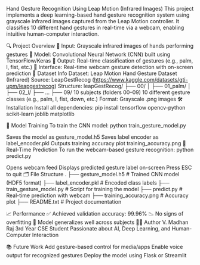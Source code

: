 Hand Gesture Recognition Using Leap Motion (Infrared Images)
This project implements a deep learning-based hand gesture recognition system using grayscale infrared images captured from the Leap Motion controller. It classifies 10 different hand gestures in real-time via a webcam, enabling intuitive human-computer interaction.

🔍 Project Overview
📸 Input: Grayscale infrared images of hands performing gestures
🧠 Model: Convolutional Neural Network (CNN) built using TensorFlow/Keras
🎯 Output: Real-time classification of gestures (e.g., palm, l, fist, etc.)
🎥 Interface: Real-time webcam gesture detection with on-screen prediction
📁 Dataset Info
Dataset: Leap Motion Hand Gesture Dataset (Infrared)
Source: LeapGestRecog (https://www.kaggle.com/datasets/gti-upm/leapgestrecog)
Structure: leapGestRecog/ ├── 00/ │ ├── 01_palm/ │ ├── 02_l/ ├── ... ├── 09/
10 subjects (folders 00–09)
10 different gesture classes (e.g., palm, l, fist, down, etc.)
Format: Grayscale .png images
🛠 Installation
Install all dependencies: pip install tensorflow opencv-python scikit-learn joblib matplotlib

🧠 Model Training
To train the CNN model: python train_gesture_model.py

Saves the model as gesture_model.h5
Saves label encoder as label_encoder.pkl
Outputs training accuracy plot training_accuracy.png
🎥 Real-Time Prediction
To run the webcam-based gesture recognition: python predict.py

Opens webcam feed
Displays predicted gesture label on-screen
Press ESC to quit
🗂 File Structure
. ├── gesture_model.h5 # Trained CNN model (HDF5 format) ├── label_encoder.pkl # Encoded class labels ├── train_gesture_model.py # Script for training the model ├── predict.py # Real-time prediction with webcam ├── training_accuracy.png # Accuracy plot ├── README.txt # Project documentation

📈 Performance
✅ Achieved validation accuracy: 99.96%
📉 No signs of overfitting
🚀 Model generalizes well across subjects
🙋‍♂️ Author
V. Madhan Raj
3rd Year CSE Student
Passionate about AI, Deep Learning, and Human-Computer Interaction

📚 Future Work
Add gesture-based control for media/apps
Enable voice output for recognized gestures
Deploy the model using Flask or Streamlit
